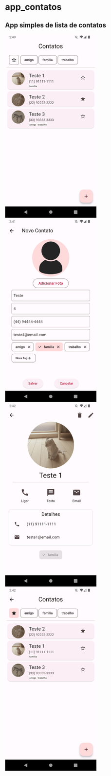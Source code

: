 # app_contatos
## App simples de lista de contatos
<img src="screenshots/ss1.png" width="300">
<img src="screenshots/ss2.png" width="300">
<img src="screenshots/ss3.png" width="300">
<img src="screenshots/ss4.png" width="300">
